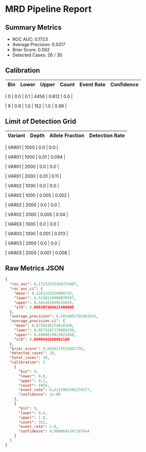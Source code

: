 
# MRD Pipeline Report

## Summary Metrics

- ROC AUC: 0.1723
- Average Precision: 0.5017
- Brier Score: 0.592
- Detected Cases: 26 / 30

## Calibration

| Bin | Lower | Upper | Count | Event Rate | Confidence |
| --- | --- | --- | --- | --- | --- |

| 0 | 0.0 | 0.1 | 4456 | 0.612 | 0.0 |

| 9 | 0.9 | 1.0 | 152 | 1.0 | 0.99 |


## Limit of Detection Grid

| Variant | Depth | Allele Fraction | Detection Rate |
| --- | --- | --- | --- |

| VAR01 | 1000 | 0.0 | 0.0 |

| VAR01 | 1000 | 0.01 | 0.094 |

| VAR01 | 2000 | 0.0 | 0.0 |

| VAR01 | 2000 | 0.01 | 0.11 |

| VAR02 | 1000 | 0.0 | 0.0 |

| VAR02 | 1000 | 0.005 | 0.052 |

| VAR02 | 2000 | 0.0 | 0.0 |

| VAR02 | 2000 | 0.005 | 0.04 |

| VAR03 | 1000 | 0.0 | 0.0 |

| VAR03 | 1000 | 0.001 | 0.013 |

| VAR03 | 2000 | 0.0 | 0.0 |

| VAR03 | 2000 | 0.001 | 0.008 |


## Raw Metrics JSON

```json
{
  "roc_auc": 0.17233555169753087,
  "roc_auc_ci": {
    "mean": 0.5261263524000725,
    "lower": 0.5130135900970787,
    "upper": 0.541442699535854,
    "std": 0.008307364621400689
  },
  "average_precision": 0.5016862785493542,
  "average_precision_ci": {
    "mean": 0.6738248274010108,
    "lower": 0.6573187178860339,
    "upper": 0.6908819913921858,
    "std": 0.0099443260002189
  },
  "brier_score": 0.5920174513662756,
  "detected_cases": 26,
  "total_cases": 30,
  "calibration": [
    {
      "bin": 0,
      "lower": 0.0,
      "upper": 0.1,
      "count": 4456,
      "event_rate": 0.6122082585278277,
      "confidence": 1e-09
    },
    {
      "bin": 9,
      "lower": 0.9,
      "upper": 1.0,
      "count": 152,
      "event_rate": 1.0,
      "confidence": 0.9900645347197844
    }
  ]
}
```